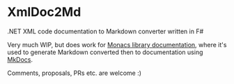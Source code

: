 # XmlDoc2Md
.NET XML code documentation to Markdown converter written in F#

Very much WIP, but does work for [Monacs library documentation](https://monacslib.github.io/apidoc/), where it's used to generate Markdown converted then to documentation using [MkDocs](http://www.mkdocs.org/).

Comments, proposals, PRs etc. are welcome :)